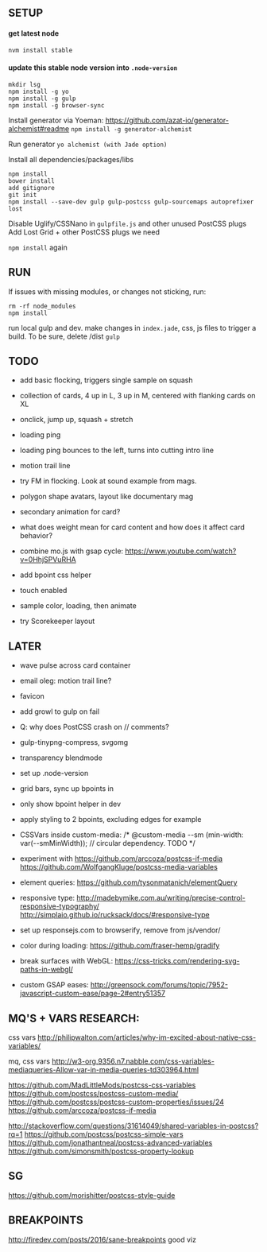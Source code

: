 SETUP
-------
#### get latest node
`nvm install stable`

#### update this stable node version into `.node-version`


```
mkdir lsg
npm install -g yo
npm install -g gulp
npm install -g browser-sync
```

Install generator via Yoeman: https://github.com/azat-io/generator-alchemist#readme
`npm install -g generator-alchemist`

Run generator 
`yo alchemist (with Jade option)`

Install all dependencies/packages/libs
```
npm install
bower install
add gitignore
git init
npm install --save-dev gulp gulp-postcss gulp-sourcemaps autoprefixer lost
```

Disable Uglify/CSSNano in `gulpfile.js` and other unused PostCSS plugs
Add Lost Grid + other PostCSS plugs we need

`npm install` again



RUN
------

If issues with missing modules, or changes not sticking, run:
```
rm -rf node_modules
npm install

```

run local gulp and dev. make changes in `index.jade`, css, js files to trigger a build.
To be sure, delete /dist
`gulp`



TODO
------

- add basic flocking, triggers single sample on squash
- collection of cards, 4 up in L, 3 up in M, centered with flanking cards on XL
- onclick, jump up, squash + stretch
- loading ping
- loading ping bounces to the left, turns into cutting intro line
- motion trail line
- try FM in flocking. Look at sound example from mags.
- polygon shape avatars, layout like documentary mag

- secondary animation for card?

- what does weight mean for card content and how does it affect card behavior?

- combine mo.js with gsap cycle: https://www.youtube.com/watch?v=0HhjSPVuRHA
- add bpoint css helper
- touch enabled
- sample color, loading, then animate
- try Scorekeeper layout



LATER
-------

- wave pulse across card container
- email oleg: motion trail line?
- favicon
- add growl to gulp on fail
- Q: why does PostCSS crash on // comments?
- gulp-tinypng-compress, svgomg

- transparency blendmode
- set up .node-version

- grid bars, sync up bpoints in 

- only show bpoint helper in dev
- apply styling to 2 bpoints, excluding edges for example

- CSSVars inside custom-media:
/* @custom-media --sm (min-width: var(--smMinWidth));  // circular dependency. TODO */

- experiment with 
  https://github.com/arccoza/postcss-if-media
  https://github.com/WolfgangKluge/postcss-media-variables

- element queries: https://github.com/tysonmatanich/elementQuery

- responsive type: 
  http://madebymike.com.au/writing/precise-control-responsive-typography/
  http://simplaio.github.io/rucksack/docs/#responsive-type


- set up responsejs.com to browserify, remove from js/vendor/

- color during loading: https://github.com/fraser-hemp/gradify


- break surfaces with WebGL: https://css-tricks.com/rendering-svg-paths-in-webgl/


- custom GSAP eases: http://greensock.com/forums/topic/7952-javascript-custom-ease/page-2#entry51357





MQ'S + VARS RESEARCH:
---------
css vars
http://philipwalton.com/articles/why-im-excited-about-native-css-variables/    

mq, css vars
http://w3-org.9356.n7.nabble.com/css-variables-mediaqueries-Allow-var-in-media-queries-td303964.html

https://github.com/MadLittleMods/postcss-css-variables
https://github.com/postcss/postcss-custom-media/
https://github.com/postcss/postcss-custom-properties/issues/24
https://github.com/arccoza/postcss-if-media

http://stackoverflow.com/questions/31614049/shared-variables-in-postcss?rq=1
https://github.com/postcss/postcss-simple-vars
https://github.com/jonathantneal/postcss-advanced-variables
https://github.com/simonsmith/postcss-property-lookup


SG
-----
https://github.com/morishitter/postcss-style-guide




BREAKPOINTS
--------
http://firedev.com/posts/2016/sane-breakpoints   good viz

